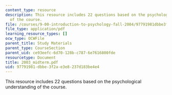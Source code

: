 ```yaml
---
content_type: resource
description: This resource includes 22 questions based on the psychological understanding
  of the course.
file: /courses/9-00-introduction-to-psychology-fall-2004/97791981dbbe3f2ae3e8237d183be4e4_2003_midterm.pdf
file_type: application/pdf
learning_resource_types: []
ocw_type: OCWFile
parent_title: Study Materials
parent_type: CourseSection
parent_uid: ce93eefc-6d70-128b-c787-6e7616800fde
resourcetype: Document
title: 2003_midterm.pdf
uid: 97791981-dbbe-3f2a-e3e8-237d183be4e4
---
```

This resource includes 22 questions based on the psychological understanding of the course.